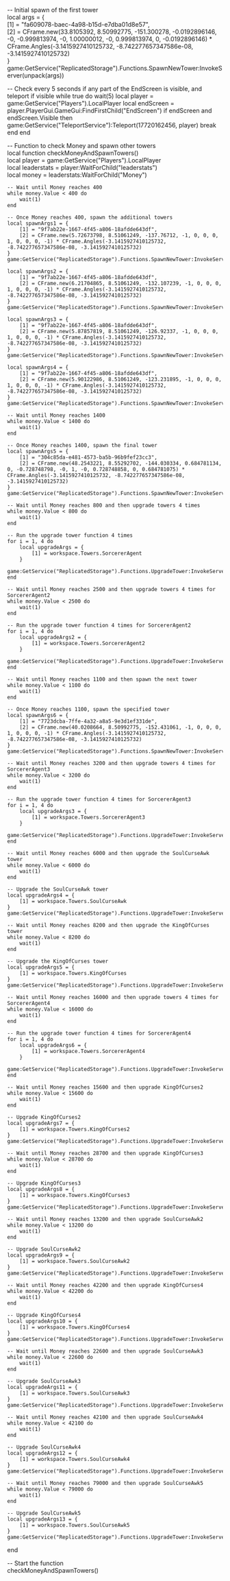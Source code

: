 -- Initial spawn of the first tower  
local args = {  
    [1] = "fa609078-baec-4a98-b15d-e7dba01d8e57",  
    [2] = CFrame.new(33.8105392, 8.50992775, -151.300278, -0.0192896146, -0, -0.999813974, -0, 1.00000012, -0, 0.999813974, 0, -0.0192896146) * CFrame.Angles(-3.1415927410125732, -8.742277657347586e-08, -3.1415927410125732)  
}  
game:GetService("ReplicatedStorage").Functions.SpawnNewTower:InvokeServer(unpack(args))  
  
  -- Check every 5 seconds if any part of the EndScreen is visible, and teleport if visible
while true do
    wait(5)
    local player = game:GetService("Players").LocalPlayer
    local endScreen = player.PlayerGui.GameGui:FindFirstChild("EndScreen")
    if endScreen and endScreen.Visible then
        game:GetService("TeleportService"):Teleport(17720162456, player)
        break
    end
end



-- Function to check Money and spawn other towers  
local function checkMoneyAndSpawnTowers()  
    local player = game:GetService("Players").LocalPlayer  
    local leaderstats = player:WaitForChild("leaderstats")  
    local money = leaderstats:WaitForChild("Money")  
  
    -- Wait until Money reaches 400  
    while money.Value < 400 do  
        wait(1)  
    end  
  
    -- Once Money reaches 400, spawn the additional towers  
    local spawnArgs1 = {  
        [1] = "9f7ab22e-1667-4f45-a806-18afdde643df",  
        [2] = CFrame.new(5.72673798, 8.51061249, -137.76712, -1, 0, 0, 0, 1, 0, 0, 0, -1) * CFrame.Angles(-3.1415927410125732, -8.742277657347586e-08, -3.1415927410125732)  
    }  
    game:GetService("ReplicatedStorage").Functions.SpawnNewTower:InvokeServer(unpack(spawnArgs1))  
  
    local spawnArgs2 = {  
        [1] = "9f7ab22e-1667-4f45-a806-18afdde643df",  
        [2] = CFrame.new(6.21704865, 8.51061249, -132.107239, -1, 0, 0, 0, 1, 0, 0, 0, -1) * CFrame.Angles(-3.1415927410125732, -8.742277657347586e-08, -3.1415927410125732)  
    }  
    game:GetService("ReplicatedStorage").Functions.SpawnNewTower:InvokeServer(unpack(spawnArgs2))  
  
    local spawnArgs3 = {  
        [1] = "9f7ab22e-1667-4f45-a806-18afdde643df",  
        [2] = CFrame.new(5.87857819, 8.51061249, -126.92337, -1, 0, 0, 0, 1, 0, 0, 0, -1) * CFrame.Angles(-3.1415927410125732, -8.742277657347586e-08, -3.1415927410125732)  
    }  
    game:GetService("ReplicatedStorage").Functions.SpawnNewTower:InvokeServer(unpack(spawnArgs3))  
  
    local spawnArgs4 = {  
        [1] = "9f7ab22e-1667-4f45-a806-18afdde643df",  
        [2] = CFrame.new(5.90122986, 8.51061249, -123.231895, -1, 0, 0, 0, 1, 0, 0, 0, -1) * CFrame.Angles(-3.1415927410125732, -8.742277657347586e-08, -3.1415927410125732)  
    }  
    game:GetService("ReplicatedStorage").Functions.SpawnNewTower:InvokeServer(unpack(spawnArgs4))  
  
    -- Wait until Money reaches 1400  
    while money.Value < 1400 do  
        wait(1)  
    end  
  
    -- Once Money reaches 1400, spawn the final tower  
    local spawnArgs5 = {  
        [1] = "304c85da-e481-4573-ba5b-96b9fef23cc3",  
        [2] = CFrame.new(48.2543221, 8.55292702, -144.030334, 0.684781134, 0, -0.728748798, -0, 1, -0, 0.728748858, 0, 0.684781075) * CFrame.Angles(-3.1415927410125732, -8.742277657347586e-08, -3.1415927410125732)  
    }  
    game:GetService("ReplicatedStorage").Functions.SpawnNewTower:InvokeServer(unpack(spawnArgs5))  
  
    -- Wait until Money reaches 800 and then upgrade towers 4 times  
    while money.Value < 800 do  
        wait(1)  
    end  
  
    -- Run the upgrade tower function 4 times  
    for i = 1, 4 do  
        local upgradeArgs = {  
            [1] = workspace.Towers.SorcererAgent  
        }  
        game:GetService("ReplicatedStorage").Functions.UpgradeTower:InvokeServer(unpack(upgradeArgs))  
    end  
  
    -- Wait until Money reaches 2500 and then upgrade towers 4 times for SorcererAgent2  
    while money.Value < 2500 do  
        wait(1)  
    end  
  
    -- Run the upgrade tower function 4 times for SorcererAgent2  
    for i = 1, 4 do  
        local upgradeArgs2 = {  
            [1] = workspace.Towers.SorcererAgent2  
        }  
        game:GetService("ReplicatedStorage").Functions.UpgradeTower:InvokeServer(unpack(upgradeArgs2))  
    end  
  
    -- Wait until Money reaches 1100 and then spawn the next tower  
    while money.Value < 1100 do  
        wait(1)  
    end  
  
    -- Once Money reaches 1100, spawn the specified tower  
    local spawnArgs6 = {  
        [1] = "7723dcba-7ffe-4a32-a8a5-9e3d1ef331de",  
        [2] = CFrame.new(40.0208664, 8.50992775, -152.431061, -1, 0, 0, 0, 1, 0, 0, 0, -1) * CFrame.Angles(-3.1415927410125732, -8.742277657347586e-08, -3.1415927410125732)  
    }  
    game:GetService("ReplicatedStorage").Functions.SpawnNewTower:InvokeServer(unpack(spawnArgs6))  
  
    -- Wait until Money reaches 3200 and then upgrade towers 4 times for SorcererAgent3  
    while money.Value < 3200 do  
        wait(1)  
    end  
  
    -- Run the upgrade tower function 4 times for SorcererAgent3  
    for i = 1, 4 do  
        local upgradeArgs3 = {  
            [1] = workspace.Towers.SorcererAgent3  
        }  
        game:GetService("ReplicatedStorage").Functions.UpgradeTower:InvokeServer(unpack(upgradeArgs3))  
    end  
  
    -- Wait until Money reaches 6000 and then upgrade the SoulCurseAwk tower  
    while money.Value < 6000 do  
        wait(1)  
    end  
  
    -- Upgrade the SoulCurseAwk tower  
    local upgradeArgs4 = {  
        [1] = workspace.Towers.SoulCurseAwk  
    }  
    game:GetService("ReplicatedStorage").Functions.UpgradeTower:InvokeServer(unpack(upgradeArgs4))  
  
    -- Wait until Money reaches 8200 and then upgrade the KingOfCurses tower  
    while money.Value < 8200 do  
        wait(1)  
    end  
  
    -- Upgrade the KingOfCurses tower  
    local upgradeArgs5 = {  
        [1] = workspace.Towers.KingOfCurses  
    }  
    game:GetService("ReplicatedStorage").Functions.UpgradeTower:InvokeServer(unpack(upgradeArgs5))  
  
    -- Wait until Money reaches 16000 and then upgrade towers 4 times for SorcererAgent4  
    while money.Value < 16000 do  
        wait(1)  
    end  
  
    -- Run the upgrade tower function 4 times for SorcererAgent4  
    for i = 1, 4 do  
        local upgradeArgs6 = {  
            [1] = workspace.Towers.SorcererAgent4  
        }  
        game:GetService("ReplicatedStorage").Functions.UpgradeTower:InvokeServer(unpack(upgradeArgs6))  
    end  
  
    -- Wait until Money reaches 15600 and then upgrade KingOfCurses2  
    while money.Value < 15600 do  
        wait(1)  
    end  
  
    -- Upgrade KingOfCurses2  
    local upgradeArgs7 = {  
        [1] = workspace.Towers.KingOfCurses2  
    }  
    game:GetService("ReplicatedStorage").Functions.UpgradeTower:InvokeServer(unpack(upgradeArgs7))  
  
    -- Wait until Money reaches 28700 and then upgrade KingOfCurses3  
    while money.Value < 28700 do  
        wait(1)  
    end  
  
    -- Upgrade KingOfCurses3  
    local upgradeArgs8 = {  
        [1] = workspace.Towers.KingOfCurses3  
    }  
    game:GetService("ReplicatedStorage").Functions.UpgradeTower:InvokeServer(unpack(upgradeArgs8))  
  
    -- Wait until Money reaches 13200 and then upgrade SoulCurseAwk2  
    while money.Value < 13200 do  
        wait(1)  
    end  
  
    -- Upgrade SoulCurseAwk2  
    local upgradeArgs9 = {  
        [1] = workspace.Towers.SoulCurseAwk2  
    }  
    game:GetService("ReplicatedStorage").Functions.UpgradeTower:InvokeServer(unpack(upgradeArgs9))  
  
    -- Wait until Money reaches 42200 and then upgrade KingOfCurses4  
    while money.Value < 42200 do  
        wait(1)  
    end  
  
    -- Upgrade KingOfCurses4  
    local upgradeArgs10 = {  
        [1] = workspace.Towers.KingOfCurses4  
    }  
    game:GetService("ReplicatedStorage").Functions.UpgradeTower:InvokeServer(unpack(upgradeArgs10))  
  
    -- Wait until Money reaches 22600 and then upgrade SoulCurseAwk3  
    while money.Value < 22600 do  
        wait(1)  
    end  
  
    -- Upgrade SoulCurseAwk3  
    local upgradeArgs11 = {  
        [1] = workspace.Towers.SoulCurseAwk3  
    }  
    game:GetService("ReplicatedStorage").Functions.UpgradeTower:InvokeServer(unpack(upgradeArgs11))  
  
    -- Wait until Money reaches 42100 and then upgrade SoulCurseAwk4  
    while money.Value < 42100 do  
        wait(1)  
    end  
  
    -- Upgrade SoulCurseAwk4  
    local upgradeArgs12 = {  
        [1] = workspace.Towers.SoulCurseAwk4  
    }  
    game:GetService("ReplicatedStorage").Functions.UpgradeTower:InvokeServer(unpack(upgradeArgs12))  
  
    -- Wait until Money reaches 79000 and then upgrade SoulCurseAwk5  
    while money.Value < 79000 do  
        wait(1)  
    end  
  
    -- Upgrade SoulCurseAwk5  
    local upgradeArgs13 = {  
        [1] = workspace.Towers.SoulCurseAwk5  
    }  
    game:GetService("ReplicatedStorage").Functions.UpgradeTower:InvokeServer(unpack(upgradeArgs13))  
end  
  
-- Start the function  
checkMoneyAndSpawnTowers()  
